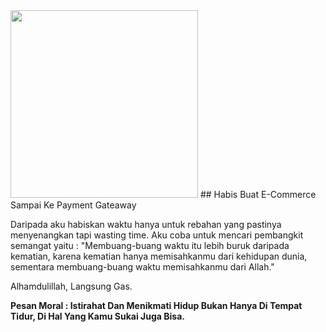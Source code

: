 <img src="https://c.tenor.com/ZhUttZgNkDQAAAAM/mr-bean-weird-face.gif" width="300" />
## Habis Buat E-Commerce Sampai Ke Payment Gateaway

Daripada aku habiskan waktu hanya untuk rebahan yang pastinya menyenangkan tapi wasting time.
Aku coba untuk mencari pembangkit semangat yaitu :
"Membuang-buang waktu itu lebih buruk daripada kematian, karena kematian hanya memisahkanmu dari kehidupan dunia, sementara membuang-buang waktu memisahkanmu dari Allah."

Alhamdulillah, Langsung Gas.

<b>Pesan Moral : Istirahat Dan Menikmati Hidup Bukan Hanya Di Tempat Tidur, Di Hal Yang Kamu Sukai Juga Bisa.</b>
